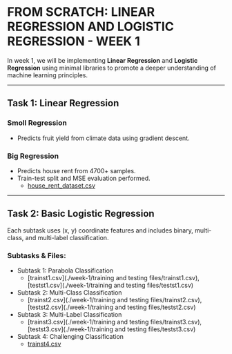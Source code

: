 # FROM SCRATCH: LINEAR REGRESSION AND LOGISTIC REGRESSION - WEEK 1

In week 1, we will be implementing **Linear Regression** and **Logistic Regression** using minimal libraries to promote a deeper understanding of machine learning principles.

---

## Task 1: Linear Regression

### Smoll Regression
- Predicts fruit yield from climate data using gradient descent. 
### Big Regression
- Predicts house rent from 4700+ samples.  
- Train-test split and MSE evaluation performed.   
  - [house_rent_dataset.csv](./SoC2025-PokeML/week-1/training%20and%20testing%20files/house_rent_dataset.csv)
---

## Task 2: Basic Logistic Regression

Each subtask uses (x, y) coordinate features and includes binary, multi-class, and multi-label classification.

### Subtasks & Files:
- Subtask 1: Parabola Classification  
  - [trainst1.csv](./week-1/training and testing files/trainst1.csv), [testst1.csv](./week-1/training and testing files/testst1.csv)
- Subtask 2: Multi-Class Classification  
  - [trainst2.csv](./week-1/training and testing files/trainst2.csv), [testst2.csv](./week-1/training and testing files/testst2.csv)
- Subtask 3: Multi-Label Classification  
  - [trainst3.csv](./week-1/training and testing files/trainst3.csv), [testst3.csv](./week-1/training and testing files/testst3.csv)
- Subtask 4: Challenging Classification  
  - [trainst4.csv](./wee)
